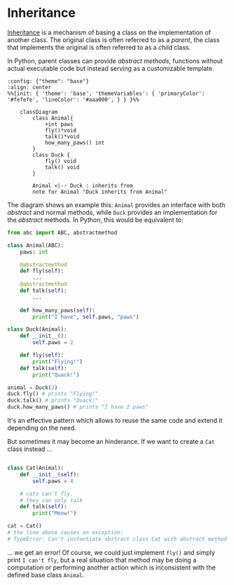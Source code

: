 # Inheritance

[Inheritance] is a mechanism of basing a class on the implementation of another class. The original class is often referred to as a *parent*, the class that implements the original is often referred to as a *child* class.

In Python, parent classes can provide *abstract methods*, functions without actual executable code but instead serving as a customizable template.

```mermaid
:config: {"theme": "base"}
:align: center
%%{init: { 'theme': 'base', 'themeVariables': { 'primaryColor': '#fefefe', 'lineColor': '#aaa000', } } }%%

    classDiagram
        class Animal{
            +int paws
            fly()*void
            talk()*void
            how_many_paws() int
        }
        class Duck {
            fly() void
            talk() void
        }

        Animal <|-- Duck : inherits from
        note for Animal "Duck inherits from Animal"
```

The diagram shows an example this: `Animal` provides an interface with both _abstract_ and normal methods, while `Duck` provides an implementation for the _abstract_ methods. In Python, this would be equivalent to:

```python
from abc import ABC, abstractmethod

class Animal(ABC):
    paws: int

    @abstractmethod
    def fly(self):
        ...
    @abstractmethod
    def talk(self):
        ...
    
    def how_many_paws(self):
        print("I have", self.paws, "paws")

class Duck(Animal):
    def __init__():
        self.paws = 2

    def fly(self):
        print("Flying!")
    def talk(self):
        print("Quack!")

animal = Duck(2)
duck.fly() # prints "Flying!"
duck.talk() # prints "Quack!"
duck.how_many_paws() # prints "I have 2 paws"
```

It's an effective pattern which allows to reuse the same code and extend it depending on the need.

But sometimes it may become an hinderance. If we want to create a `Cat` class instead ...

```python

class Cat(Animal):
    def __init__(self):
        self.paws = 4

    # cats can't fly,
    # they can only talk
    def talk(self):
        print("Meow!")

cat = Cat()
# the line above causes an exception:
# TypeError: Can't instantiate abstract class Cat with abstract method fly
```

... we get an error! Of course, we could just implement `fly()` and simply print `I can't fly`, but a real situation that method may be doing a computation or performing another action which is inconsistent with the defined base class `Animal`.


[inheritance]: https://en.wikipedia.org/wiki/Inheritance_(object-oriented_programming)
